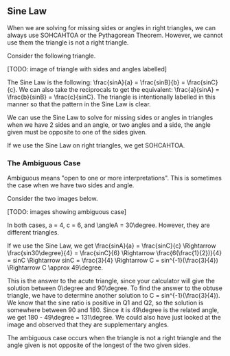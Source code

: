 Sine Law
-------

When we are solving for missing sides or angles in right triangles, we can always use SOHCAHTOA or the Pythagorean Theorem. However, we cannot use them the triangle is not a right triangle.

Consider the following triangle.

[TODO: image of triangle with sides and angles labelled]

The Sine Law is the following: \frac{sinA}{a} = \frac{sinB}{b} = \frac{sinC}{c}. We can also take the reciprocals to get the equivalent: \frac{a}{sinA} = \frac{b}{sinB} = \frac{c}{sinC}. The triangle is intentionally labelled in this manner so that the pattern in the Sine Law is clear.

We can use the Sine Law to solve for missing sides or angles in triangles when we have 2 sides and an angle, or two angles and a side, the angle given must be opposite to one of the sides given. 

If we use the Sine Law on right triangles, we get SOHCAHTOA.


### The Ambiguous Case

Ambiguous means "open to one or more interpretations". This is sometimes the case when we have two sides and angle.

Consider the two images below.

[TODO: images showing ambiguous case]

In both cases, a = 4, c =  6, and \angleA = 30\degree. However, they are different triangles.

If we use the Sine Law, we get \frac{sinA}{a} = \frac{sinC}{c} \Rightarrow \frac{sin30\degree}{4} = \frac{sinC}{6} \Rightarrow \frac{6(\frac{1}{2})}{4} = sinC \Rightarrow sinC = \frac{3}{4} \Rightarrow C = sin^{-1}(\frac{3}{4}) \Rightarrow C \approx 49\degree.

This is the answer to the acute triangle, since your calculator will give the solution between 0\degree and 90\degree. To find the answer to the obtuse triangle, we have to determine another solution to C = sin^{-1}(\frac{3}{4}). We know that the sine ratio is positive in Q1 and Q2, so the solution is somewhere between 90 and 180. Since it is 49\degree is the related angle, we get 180 - 49\degree = 131\degree. We could also have just looked at the image and observed that they are supplementary angles.

The ambiguous case occurs when the triangle is not a right triangle and the angle given is not opposite of the longest of the two given sides.